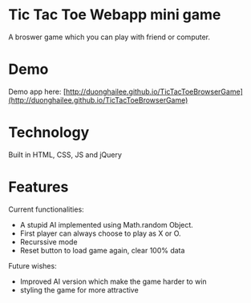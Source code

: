 # Tic Tac Toe Webapp mini game
A broswer game which you can play with friend or computer.

# Demo
Demo app here: [http://duonghailee.github.io/TicTacToeBrowserGame](http://duonghailee.github.io/TicTacToeBrowserGame) 

# Technology
Built in HTML, CSS, JS and jQuery

# Features
Current functionalities: 

- A stupid AI implemented using Math.random Object.
- First player can always choose to play as X or O.
- Recurssive mode
- Reset button to load game again, clear 100% data

Future wishes:
- Improved AI version which make the game harder to win
- styling the game for more attractive
